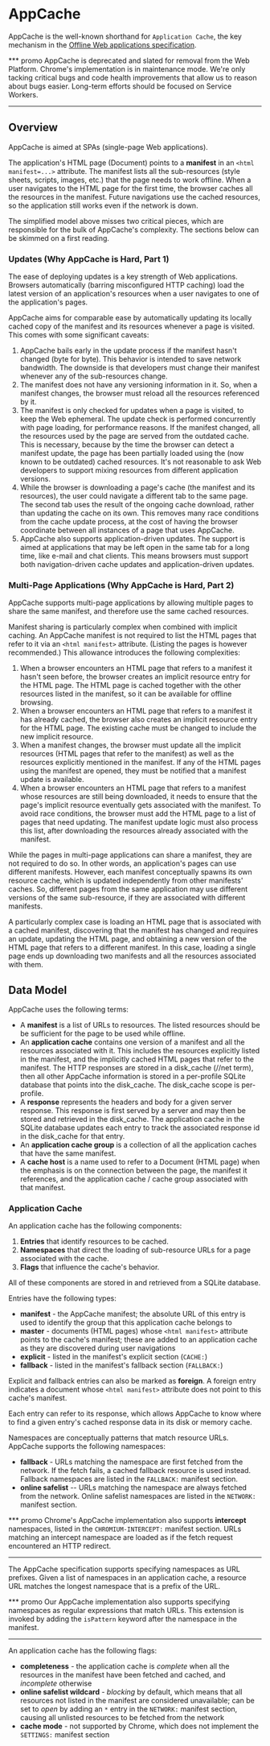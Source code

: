 # AppCache

AppCache is the well-known shorthand for `Application Cache`, the key mechanism
in the
[Offline Web applications specification](https://html.spec.whatwg.org/multipage/offline.html#offline).

*** promo
AppCache is deprecated and slated for removal from the Web Platform. Chrome's
implementation is in maintenance mode. We're only tacking critical bugs and code
health improvements that allow us to reason about bugs easier. Long-term efforts
should be focused on Service Workers.
***


## Overview

AppCache is aimed at SPAs (single-page Web applications).

The application's HTML page (Document) points to a **manifest** in an `<html
manifest=...>` attribute. The manifest lists all the sub-resources (style
sheets, scripts, images, etc.) that the page needs to work offline. When a
user navigates to the HTML page for the first time, the browser caches all
the resources in the manifest. Future navigations use the cached resources,
so the application still works even if the network is down.

The simplified model above misses two critical pieces, which are responsible for
the bulk of AppCache's complexity. The sections below can be skimmed on a first
reading.

### Updates (Why AppCache is Hard, Part 1)

The ease of deploying updates is a key strength of Web applications. Browsers
automatically (barring misconfigured HTTP caching) load the latest version of
an application's resources when a user navigates to one of the application's
pages.

AppCache aims for comparable ease by automatically updating its locally cached
copy of the manifest and its resources whenever a page is visited. This comes
with some significant caveats:

1. AppCache bails early in the update process if the manifest hasn't changed
   (byte for byte). This behavior is intended to save network bandwidth.
   The downside is that developers must change their manifest whenever any of
   the sub-resources change.
2. The manifest does not have any versioning information in it. So, when a
   manifest changes, the browser must reload all the resources referenced by
   it.
3. The manifest is only checked for updates when a page is visited, to keep the
   Web ephemeral. The update check is performed concurrently with page loading,
   for performance reasons. If the manifest changed, all the resources used
   by the page are served from the outdated cache. This is necessary, because by
   the time the browser can detect a manifest update, the page has been
   partially loaded using the (now known to be outdated) cached resources.
   It's not reasonable to ask Web developers to support mixing resources from
   different application versions.
4. While the browser is downloading a page's cache (the manifest and its
   resources), the user could navigate a different tab to the same page. The
   second tab uses the result of the ongoing cache download, rather than
   updating the cache on its own. This removes many race conditions from the
   cache update process, at the cost of having the browser coordinate between
   all instances of a page that uses AppCache.
5. AppCache also supports application-driven updates. The support is aimed at
   applications that may be left open in the same tab for a long time, like
   e-mail and chat clients. This means browsers must support both
   navigation-driven cache updates and application-driven updates.

### Multi-Page Applications (Why AppCache is Hard, Part 2)

AppCache supports multi-page applications by allowing multiple pages to share
the same manifest, and therefore use the same cached resources.

Manifest sharing is particularly complex when combined with implicit caching.
An AppCache manifest is not required to list the HTML pages that refer to it
via an `<html manifest>` attribute. (Listing the pages is however recommended.)
This allowance introduces the following complexities:

1. When a browser encounters an HTML page that refers to a manifest it hasn't
   seen before, the browser creates an implicit resource entry for the HTML
   page. The HTML page is cached together with the other resources listed in
   the manifest, so it can be available for offline browsing.
2. When a browser encounters an HTML page that refers to a manifest it has
   already cached, the browser also creates an implicit resource entry for
   the HTML page. The existing cache must be changed to include the new
   implicit resource.
3. When a manifest changes, the browser must update all the implicit resources
   (HTML pages that refer to the manifest) as well as the resources explicitly
   mentioned in the manifest. If any of the HTML pages using the manifest are
   opened, they must be notified that a manifest update is available.
4. When a browser encounters an HTML page that refers to a manifest whose
   resources are still being downloaded, it needs to ensure that the page's
   implicit resource eventually gets associated with the manifest. To avoid race
   conditions, the browser must add the HTML page to a list of pages that need
   updating. The manifest update logic must also process this list, after
   downloading the resources already associated with the manifest.

While the pages in multi-page applications can share a manifest, they are not
required to do so. In other words, an application's pages can use different
manifests. However, each manifest conceptually spawns its own resource cache,
which is updated independently from other manifests' caches. So, different pages
from the same application may use different versions of the same sub-resource,
if they are associated with different manifests.

A particularly complex case is loading an HTML page that is associated with a
cached manifest, discovering that the manifest has changed and requires an
update, updating the HTML page, and obtaining a new version of the HTML page
that refers to a different manifest. In this case, loading a single page ends up
downloading two manifests and all the resources associated with them.


## Data Model

AppCache uses the following terms:

* A **manifest** is a list of URLs to resources. The listed resources should be
  be sufficient for the page to be used while offline.
* An **application cache** contains one version of a manifest and all the
  resources associated with it. This includes the resources explicitly listed in
  the manifest, and the implicitly cached HTML pages that refer to the manifest.
  The HTTP responses are stored in a disk_cache (//net term), then all other
  AppCache information is stored in a per-profile SQLite database that points
  into the disk_cache.  The disk_cache scope is per-profile.
* A **response** represents the headers and body for a given server response.
  This response is first served by a server and may then be stored and retrieved
  in the disk_cache.  The application cache in the SQLite database updates each
  entry to track the associated response id in the disk_cache for that entry.
* An **application cache group** is a collection of all the application caches
  that have the same manifest.
* A **cache host** is a name used to refer to a Document (HTML page) when the
  emphasis is on the connection between the page, the manifest it references,
  and the application cache / cache group associated with that manifest.

### Application Cache

An application cache has the following components:

1. **Entries** that identify resources to be cached.
2. **Namespaces** that direct the loading of sub-resource URLs for a page
   associated with the cache.
3. **Flags** that influence the cache's behavior.

All of these components are stored in and retrieved from a SQLite database.

Entries have the following types:

* **manifest** - the AppCache manifest; the absolute URL of this entry is used
  to identify the group that this application cache belongs to
* **master** - documents (HTML pages) whose `<html manifest>` attribute points
  to the cache's manifest; these are added to an application cache as they are
  discovered during user navigations
* **explicit** - listed in the manifest's explicit section (`CACHE:`)
* **fallback** - listed in the manifest's fallback section (`FALLBACK:`)

Explicit and fallback entries can also be marked as **foreign**. A foreign entry
indicates a document whose `<html manifest>` attribute does not point to this
cache's manifest.

Each entry can refer to its response, which allows AppCache to know where to
find a given entry's cached response data in its disk or memory cache.

Namespaces are conceptually patterns that match resource URLs. AppCache supports
the following namespaces:

* **fallback** - URLs matching the namespace are first fetched from the network.
  If the fetch fails, a cached fallback resource is used instead. Fallback
  namespaces are listed in the `FALLBACK:` manifest section.
* **online safelist** -- URLs matching the namespace are always fetched from the
  network. Online safelist namespaces are listed in the `NETWORK:` manifest
  section.

*** promo
Chrome's AppCache implementation also supports **intercept** namespaces, listed
in the `CHROMIUM-INTERCEPT:` manifest section. URLs matching an intercept
namespace are loaded as if the fetch request encountered an HTTP redirect.
***

The AppCache specification supports specifying namespaces as URL prefixes. Given
a list of namespaces in an application cache, a resource URL matches the longest
namespace that is a prefix of the URL.

*** promo
Our AppCache implementation also supports specifying namespaces as regular
expressions that match URLs. This extension is invoked by adding the `isPattern`
keyword after the namespace in the manifest.
***

An application cache has the following flags:

* **completeness** - the application cache is *complete* when all the resources
  in the manifest have been fetched and cached, and *incomplete* otherwise
* **online safelist wildcard** - *blocking* by default, which means that all
  resources not listed in the manifest are considered unavailable; can be set
  to *open* by adding an `*` entry in the `NETWORK:` manifest section, causing
  all unlisted resources to be fetched from the network
* **cache mode** - not supported by Chrome, which does not implement the
  `SETTINGS:` manifest section
